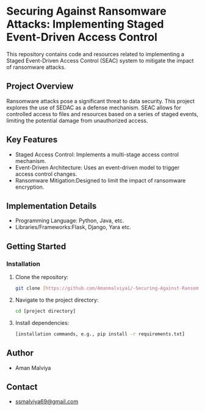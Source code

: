 # Securing Against Ransomware Attacks: Implementing Staged Event-Driven Access Control

This repository contains code and resources related to implementing a Staged Event-Driven Access Control (SEAC) system to mitigate the impact of ransomware attacks.

## Project Overview

Ransomware attacks pose a significant threat to data security. This project explores the use of SEDAC as a defense mechanism. SEAC allows for controlled access to files and resources based on a series of staged events, limiting the potential damage from unauthorized access.

## Key Features

* Staged Access Control: Implements a multi-stage access control mechanism.
* Event-Driven Architecture: Uses an event-driven model to trigger access control changes.
* Ransomware Mitigation:Designed to limit the impact of ransomware encryption.


## Implementation Details

* Programming Language: Python, Java, etc.
* Libraries/Frameworks:Flask, Django, Yara etc.


## Getting Started


### Installation

1.  Clone the repository:
    ```bash
    git clone [https://github.com/Amanmalviya1/-Securing-Against-Ransomware-Attacks-Implementing-Staged-Event-Driven-Access-Control.git](https://www.google.com/search?q=https://github.com/Amanmalviya1/-Securing-Against-Ransomware-Attacks-Implementing-Staged-Event-Driven-Access-Control.git)
    ```
2.  Navigate to the project directory:
    ```bash
    cd [project directory]
    ```
3.  Install dependencies:
    ```bash
    [installation commands, e.g., pip install -r requirements.txt]
    ```


## Author

* Aman Malviya

## Contact

* ssmalviya69@gmail.com
